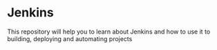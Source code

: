 # Jenkins
This repository will help you to learn about Jenkins and how to use it to building, deploying and automating projects
